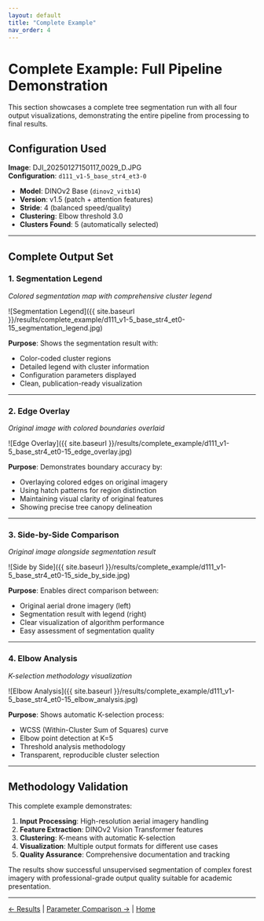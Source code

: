 ```yaml
---
layout: default
title: "Complete Example"
nav_order: 4
---
```


# Complete Example: Full Pipeline Demonstration

This section showcases a complete tree segmentation run with all four output visualizations, demonstrating the entire pipeline from processing to final results.

## Configuration Used

**Image**: DJI_20250127150117_0029_D.JPG  
**Configuration**: `d111_v1-5_base_str4_et3-0`

- **Model**: DINOv2 Base (`dinov2_vitb14`)
- **Version**: v1.5 (patch + attention features)
- **Stride**: 4 (balanced speed/quality)
- **Clustering**: Elbow threshold 3.0
- **Clusters Found**: 5 (automatically selected)

---

## Complete Output Set

### 1. Segmentation Legend
*Colored segmentation map with comprehensive cluster legend*

![Segmentation Legend]({{ site.baseurl }}/results/complete_example/d111_v1-5_base_str4_et0-15_segmentation_legend.jpg)

**Purpose**: Shows the segmentation result with:
- Color-coded cluster regions
- Detailed legend with cluster information
- Configuration parameters displayed
- Clean, publication-ready visualization

---

### 2. Edge Overlay
*Original image with colored boundaries overlaid*

![Edge Overlay]({{ site.baseurl }}/results/complete_example/d111_v1-5_base_str4_et0-15_edge_overlay.jpg)

**Purpose**: Demonstrates boundary accuracy by:
- Overlaying colored edges on original imagery
- Using hatch patterns for region distinction
- Maintaining visual clarity of original features
- Showing precise tree canopy delineation

---

### 3. Side-by-Side Comparison
*Original image alongside segmentation result*

![Side by Side]({{ site.baseurl }}/results/complete_example/d111_v1-5_base_str4_et0-15_side_by_side.jpg)

**Purpose**: Enables direct comparison between:
- Original aerial drone imagery (left)
- Segmentation result with legend (right)
- Clear visualization of algorithm performance
- Easy assessment of segmentation quality

---

### 4. Elbow Analysis
*K-selection methodology visualization*

![Elbow Analysis]({{ site.baseurl }}/results/complete_example/d111_v1-5_base_str4_et0-15_elbow_analysis.jpg)

**Purpose**: Shows automatic K-selection process:
- WCSS (Within-Cluster Sum of Squares) curve
- Elbow point detection at K=5
- Threshold analysis methodology
- Transparent, reproducible cluster selection

---

## Methodology Validation

This complete example demonstrates:

1. **Input Processing**: High-resolution aerial imagery handling
2. **Feature Extraction**: DINOv2 Vision Transformer features
3. **Clustering**: K-means with automatic K-selection
4. **Visualization**: Multiple output formats for different use cases
5. **Quality Assurance**: Comprehensive documentation and tracking

The results show successful unsupervised segmentation of complex forest imagery with professional-grade output quality suitable for academic presentation.

---

[← Results](results.html) | [Parameter Comparison →](parameter_comparison.html) | [Home](index.html)

